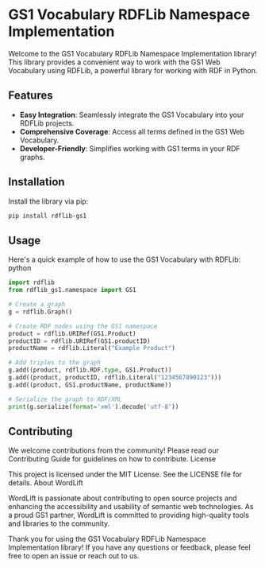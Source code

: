 # GS1 Vocabulary RDFLib Namespace Implementation

Welcome to the GS1 Vocabulary RDFLib Namespace Implementation library! This library provides a convenient way to work
with the GS1 Web Vocabulary using RDFLib, a powerful library for working with RDF in Python.

## Features

- **Easy Integration**: Seamlessly integrate the GS1 Vocabulary into your RDFLib projects.
- **Comprehensive Coverage**: Access all terms defined in the GS1 Web Vocabulary.
- **Developer-Friendly**: Simplifies working with GS1 terms in your RDF graphs.

## Installation

Install the library via pip:

```bash
pip install rdflib-gs1
```

## Usage

Here's a quick example of how to use the GS1 Vocabulary with RDFLib:
python

```python
import rdflib
from rdflib_gs1.namespace import GS1

# Create a graph
g = rdflib.Graph()

# Create RDF nodes using the GS1 namespace
product = rdflib.URIRef(GS1.Product)
productID = rdflib.URIRef(GS1.productID)
productName = rdflib.Literal("Example Product")

# Add triples to the graph
g.add((product, rdflib.RDF.type, GS1.Product))
g.add((product, productID, rdflib.Literal("1234567890123")))
g.add((product, GS1.productName, productName))

# Serialize the graph to RDF/XML
print(g.serialize(format='xml').decode('utf-8'))
```

## Contributing

We welcome contributions from the community! Please read our Contributing Guide for guidelines on how to contribute.
License

This project is licensed under the MIT License. See the LICENSE file for details.
About WordLift

WordLift is passionate about contributing to open source projects and enhancing the accessibility and usability of
semantic web technologies. As a proud GS1 partner, WordLift is committed to providing high-quality tools and libraries
to the community.

Thank you for using the GS1 Vocabulary RDFLib Namespace Implementation library! If you have any questions or feedback,
please feel free to open an issue or reach out to us.
